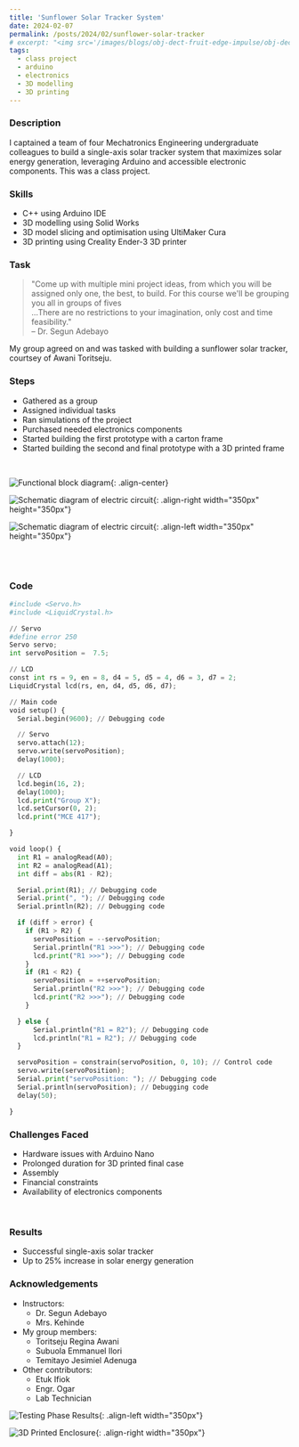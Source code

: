 ```yaml
---
title: 'Sunflower Solar Tracker System'
date: 2024-02-07
permalink: /posts/2024/02/sunflower-solar-tracker
# excerpt: "<img src='/images/blogs/obj-dect-fruit-edge-impulse/obj-dect-fruit-edge-impulse-real-world.jpeg'>"
tags:
  - class project
  - arduino
  - electronics
  - 3D modelling
  - 3D printing
---
```


### Description
I captained a team of four Mechatronics Engineering undergraduate colleagues to build a single-axis solar tracker system that maximizes solar energy generation, leveraging Arduino and accessible electronic components. This was a class project.

### Skills 
* C++ using Arduino IDE
* 3D modelling using Solid Works
* 3D model slicing and optimisation using UltiMaker Cura
* 3D printing using Creality Ender-3 3D printer

### Task
> "Come up with multiple mini project ideas, from which you will be assigned only one, the best, to build. For this course we'll be grouping you all in groups of fives <br/>...There are no restrictions to your imagination, only cost and time feasibility." <br/>&#8211; Dr. Segun Adebayo

My group agreed on and was tasked with building a sunflower solar tracker, courtsey of Awani Toritseju.

### Steps
* Gathered as a group
* Assigned individual tasks
* Ran simulations of the project
* Purchased needed electronics components
* Started building the first prototype with a carton frame
* Started building the second and final prototype with a 3D printed frame
<br/>

![Functional block diagram](https://pappy-joe.github.io/engineering/images/blogs/sunflower-solar-tracker/func-blk-drgm.jpeg){: .align-center}

![Schematic diagram of electric circuit](https://pappy-joe.github.io/engineering/images/blogs/sunflower-solar-tracker/lcd-wiring.jpeg){: .align-right width="350px" height="350px"}

![Schematic diagram of electric circuit](https://pappy-joe.github.io/engineering/images/blogs/sunflower-solar-tracker/schematic-wokwi.jpeg){: .align-left width="350px" height="350px"}

<br/>
<br/>

### Code
```python
#include <Servo.h>
#include <LiquidCrystal.h>

// Servo
#define error 250
Servo servo;
int servoPosition =  7.5;

// LCD
const int rs = 9, en = 8, d4 = 5, d5 = 4, d6 = 3, d7 = 2;
LiquidCrystal lcd(rs, en, d4, d5, d6, d7); 

// Main code
void setup() {
  Serial.begin(9600); // Debugging code

  // Servo
  servo.attach(12);
  servo.write(servoPosition);
  delay(1000);

  // LCD
  lcd.begin(16, 2);
  delay(1000);
  lcd.print("Group X");
  lcd.setCursor(0, 2);
  lcd.print("MCE 417");

}

void loop() {
  int R1 = analogRead(A0);
  int R2 = analogRead(A1);
  int diff = abs(R1 - R2);

  Serial.print(R1); // Debugging code
  Serial.print(", "); // Debugging code
  Serial.println(R2); // Debugging code

  if (diff > error) {
    if (R1 > R2) {
      servoPosition = --servoPosition;
      Serial.println("R1 >>>"); // Debugging code
      lcd.print("R1 >>>"); // Debugging code
    }
    if (R1 < R2) {
      servoPosition = ++servoPosition;
      Serial.println("R2 >>>"); // Debugging code
      lcd.print("R2 >>>"); // Debugging code
    }

  } else {
      Serial.println("R1 = R2"); // Debugging code
      lcd.println("R1 = R2"); // Debugging code
  }

  servoPosition = constrain(servoPosition, 0, 10); // Control code 
  servo.write(servoPosition); 
  Serial.print("servoPosition: "); // Debugging code
  Serial.println(servoPosition); // Debugging code
  delay(50);

}
```

### Challenges Faced
* Hardware issues with Arduino Nano
* Prolonged duration for 3D printed final case
* Assembly
* Financial constraints
* Availability of electronics components
<br/>

<!-- ![Arduino Code](https://pappy-joe.github.io/engineering/images/blogs/sunflower-solar-tracker/arduino-code-1.jpeg){: .align-left width="350px"} -->
<!-- ![Arduino Code](https://pappy-joe.github.io/engineering/images/blogs/sunflower-solar-tracker/arduino-code-2.jpeg){: .align-left width="350px"} -->
<!-- <i>Arduino code</i> -->


### Results
* Successful single-axis solar tracker
* Up to 25% increase in solar energy generation

### Acknowledgements
* Instructors:
  * Dr. Segun Adebayo
  * Mrs. Kehinde
* My group members: 
  * Toritseju Regina Awani
  * Subuola Emmanuel Ilori 
  * Temitayo Jesimiel Adenuga
* Other contributors:
  * Etuk Ifiok
  * Engr. Ogar
  * Lab Technician 

![Testing Phase Results](https://pappy-joe.github.io/engineering/images/blogs/sunflower-solar-tracker/testing-phase.jpg){: .align-left width="350px"}

![3D Printed Enclosure](https://pappy-joe.github.io/engineering/images/blogs/sunflower-solar-tracker/3D-printed-enclosure.jpeg){: .align-right width="350px"}